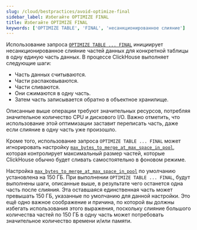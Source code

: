 ```yaml
---
slug: /cloud/bestpractices/avoid-optimize-final
sidebar_label: Избегайте OPTIMIZE FINAL
title: Избегайте OPTIMIZE FINAL
keywords: ['OPTIMIZE TABLE', 'FINAL', 'несанкционированное слияние']
---
```


Использование запроса [`OPTIMIZE TABLE ... FINAL`](/sql-reference/statements/optimize/) инициирует несанкционированное слияние частей данных для конкретной таблицы в одну единую часть данных. 
В процессе ClickHouse выполняет следующие шаги:

- Часть данных считываются.
- Части распаковываются.
- Части сливаются.
- Они сжимаются в одну часть.
- Затем часть записывается обратно в объектное хранилище.

Описанные выше операции требуют значительных ресурсов, потребляя значительное количество CPU и дискового I/O. 
Важно отметить, что использование этой оптимизации заставит переписать часть, 
даже если слияние в одну часть уже произошло.

Кроме того, использование запроса `OPTIMIZE TABLE ... FINAL` может игнорировать 
настройку [`max_bytes_to_merge_at_max_space_in_pool`](/operations/settings/merge-tree-settings#max-bytes-to-merge-at-max-space-in-pool), которая контролирует максимальный размер частей,
которые ClickHouse обычно будет сливать самостоятельно в фоновом режиме.

Настройка [`max_bytes_to_merge_at_max_space_in_pool`](/operations/settings/merge-tree-settings#max-bytes-to-merge-at-max-space-in-pool) по умолчанию установлена на 150 ГБ. 
При выполнении `OPTIMIZE TABLE ... FINAL`, 
будут выполнены шаги, описанные выше, в результате чего останется одна часть после слияния. 
Эта оставшаяся единственная часть может превышать 150 ГБ, указанные по умолчанию для данной настройки. 
Это ещё одно важное соображение и причина, по которой вы должны избегать использования этого выражения, 
поскольку слияние большого количества частей по 150 ГБ в одну часть может потребовать значительное количество времени и/или памяти.

